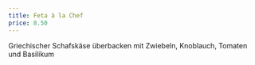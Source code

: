 ```yaml
---
title: Feta à la Chef
price: 8.50
---
```


Griechischer Schafskäse überbacken mit Zwiebeln, Knoblauch, Tomaten und Basilikum
